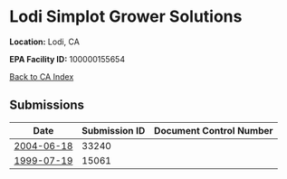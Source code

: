 # Lodi Simplot Grower Solutions

**Location:** Lodi, CA

**EPA Facility ID:** 100000155654

[Back to CA Index](../../index.md)

## Submissions

| Date | Submission ID | Document Control Number |
|------|--------------|-------------------------|
| [2004-06-18](submissions/33240.md) | 33240 |  |
| [1999-07-19](submissions/15061.md) | 15061 |  |
